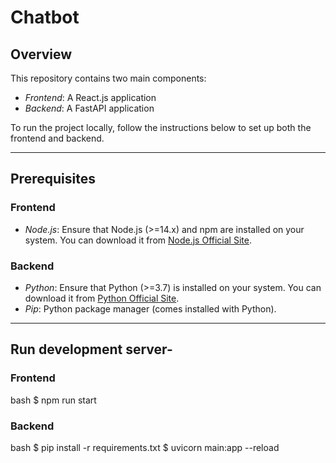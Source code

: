 # Chatbot

## Overview

This repository contains two main components:
- *Frontend*: A React.js application
- *Backend*: A FastAPI application

To run the project locally, follow the instructions below to set up both the frontend and backend.

---

## Prerequisites

### Frontend
- *Node.js*: Ensure that Node.js (>=14.x) and npm are installed on your system. You can download it from [Node.js Official Site](https://nodejs.org/).

### Backend
- *Python*: Ensure that Python (>=3.7) is installed on your system. You can download it from [Python Official Site](https://www.python.org/downloads/).
- *Pip*: Python package manager (comes installed with Python).

---

## Run development server-

### Frontend
bash
$ npm run start


### Backend
bash
$ pip install -r requirements.txt
$ uvicorn main:app --reload